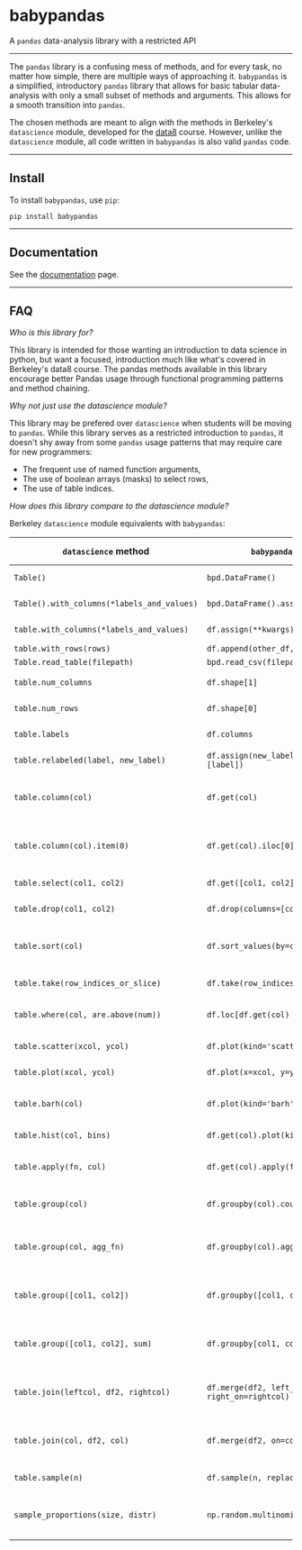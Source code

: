 # babypandas

A `pandas` data-analysis library with a restricted API

---

The `pandas` library is a confusing mess of methods, and for every
task, no matter how simple, there are multiple ways of approaching
it. `babypandas` is a simplified, introductory `pandas` library that
 allows for basic tabular data-analysis with only a small subset of
 methods and arguments. This allows for a smooth transition into `pandas`.
 
 The chosen methods are meant to align with the methods in Berkeley's
 `datascience` module, developed for the [data8](https://data8.org)
 course. However, unlike the `datascience` module, all code written in
 `babypandas` is also valid `pandas` code.
  
---

## Install

To install `babypandas`, use `pip`:
```
pip install babypandas
```

---

## Documentation

See the [documentation](https://babypandas.readthedocs.io) page.

---

## FAQ

*Who is this library for?*

This library is intended for those wanting an introduction to data
 science in python, but want a focused, introduction much like what's
 covered in Berkeley's data8 course. The pandas methods available in
 this library encourage better Pandas usage through functional
 programming  patterns and method chaining.
  
*Why not just use the datascience module?*

This library may be prefered over `datascience` when students
 will be moving to `pandas`. While this library serves as a restricted
 introduction to `pandas`, it doesn't shy away from some `pandas`
 usage patterns that may require care for new programmers:
 * The frequent use of named function arguments,
 * The use of boolean arrays (masks) to select rows,
 * The use of table indices.

*How does this library compare to the datascience module?*

Berkeley `datascience` module equivalents with `babypandas`:

| `datascience` method               		  | `babypandas` equivalent or close                           | method description                        |
|---------------------------------------------|------------------------------------------------------------|-------------------------------------------|
| `Table()`                            		  | `bpd.DataFrame()`                                          | empty table formation                     |
| `Table().with_columns(*labels_and_values)`  | `bpd.DataFrame().assign(**kwargs)`                         | table from lists                          |
| `table.with_columns(*labels_and_values)`    | `df.assign(**kwargs)`                                      | adding columns                            |
| `table.with_rows(rows)`                     | `df.append(other_df, ignore_index=True)`                   |                                           |
| `Table.read_table(filepath)`                | `bpd.read_csv(filepath)`                                   | read in data                              |
| `table.num_columns`                         | `df.shape[1]`                                              | number of columns                         |
| `table.num_rows`                    		  | `df.shape[0]`                                              | number of rows                            |
| `table.labels`                      		  | `df.columns`                                               | list of columns                           |
| `table.relabeled(label, new_label)` 		  | `df.assign(new_label=df.get(label)).drop(columns=[label])` | rename columns                            |
| `table.column(col)`                 		  | `df.get(col)`                                     		   | get a specific column (by name)           |
| `table.column(col).item(0)`         		  | `df.get(col).iloc[0]`                                      | get a specific value in the table         |
| `table.select(col1, col2)`          	      | `df.get([col1, col2])`                                     | get columns as a df                       |
| `table.drop(col1, col2)`            		  | `df.drop(columns=[col1, col2])`                            | drop columns                              |
| `table.sort(col)`                  		  | `df.sort_values(by=col)`                                   | sorts values in a dataframe by col        |
| `table.take(row_indices_or_slice)`          | `df.take(row_indices_or_slice)`                            | selects a single row                      |
| `table.where(col, are.above(num))`   		  | `df.loc[df.get(col) > num]`                                | selects rows based on condition           |
| `table.scatter(xcol, ycol)`                 | `df.plot(kind='scatter', x=xcol, y=ycol)`                  | plots a scatter plot                      |
| `table.plot(xcol, ycol)`                    | `df.plot(x=xcol, y=ycol)`                                  | plots a line plot                         |
| `table.barh(col)`                           | `df.plot(kind='barh', x=col)`                              | plots a horizontal bar plot               |
| `table.hist(col, bins)`                     | `df.get(col).plot(kind='hist', bins=bins)`                 | plots a histogram                         |
| `table.apply(fn, col)`                      | `df.get(col).apply(fn)`                                    | apply function to a column                |
| `table.group(col)`                   		  | `df.groupby(col).count()`                                  | give counts of values in a col            |
| `table.group(col, agg_fn)`           		  | `df.groupby(col).agg_fn.reset_index()`                     | groups by column, aggregates with fn      |
| `table.group([col1, col2])`          		  | `df.groupby([col1, col2]).count().reset_index()`           | groups by two cols, agg with counts       |
| `table.group([col1, col2], sum)`     		  | `df.groupby[col1, col2]).sum().reset_index()`              | groups by two cols, agg with sum          |
| `table.join(leftcol, df2, rightcol)` 		  | `df.merge(df2, left_on=leftcol, right_on=rightcol)`        | merges two dataframes (diff col names)    |
| `table.join(col, df2, col)`          		  | `df.merge(df2, on=col)`                                    | merges two dataframes (same col names)    |
| `table.sample(n)`                    		  | `df.sample(n, replace=True)`                               | sample with replacement                   |
| `sample_proportions(size, distr)`    		  | `np.random.multinomial(size, distr) / size`                | gets sample proportions of a distribution |
